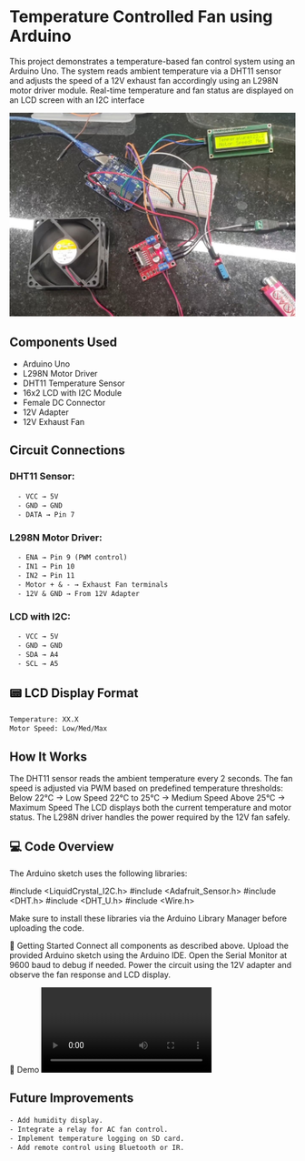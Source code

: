 # Temperature Controlled Fan using Arduino

This project demonstrates a temperature-based fan control system using an Arduino Uno. The system reads ambient temperature via a DHT11 sensor and adjusts the speed of a 12V exhaust fan accordingly using an L298N motor driver module. Real-time temperature and fan status are displayed on an LCD screen with an I2C interface

![Smart Fan Project](Project.jpg)

## Components Used
- Arduino Uno	
- L298N Motor Driver
- DHT11 Temperature Sensor
- 16x2 LCD with I2C Module	
- Female DC Connector	
- 12V Adapter	
- 12V Exhaust Fan	

## Circuit Connections

### DHT11 Sensor:
      - VCC → 5V
      - GND → GND
      - DATA → Pin 7
### L298N Motor Driver:
      - ENA → Pin 9 (PWM control)
      - IN1 → Pin 10
      - IN2 → Pin 11
      - Motor + & - → Exhaust Fan terminals
      - 12V & GND → From 12V Adapter
### LCD with I2C:
      - VCC → 5V
      - GND → GND
      - SDA → A4
      - SCL → A5

## 📟 LCD Display Format

    Temperature: XX.X
    Motor Speed: Low/Med/Max

## How It Works

The DHT11 sensor reads the ambient temperature every 2 seconds.
The fan speed is adjusted via PWM based on predefined temperature thresholds:
Below 22°C → Low Speed
22°C to 25°C → Medium Speed
Above 25°C → Maximum Speed
The LCD displays both the current temperature and motor status.
The L298N driver handles the power required by the 12V fan safely.

## 💻 Code Overview
The Arduino sketch uses the following libraries:

#include <LiquidCrystal_I2C.h>
#include <Adafruit_Sensor.h>
#include <DHT.h>
#include <DHT_U.h>
#include <Wire.h>

Make sure to install these libraries via the Arduino Library Manager before uploading the code.

🚀 Getting Started
Connect all components as described above.
Upload the provided Arduino sketch using the Arduino IDE.
Open the Serial Monitor at 9600 baud to debug if needed.
Power the circuit using the 12V adapter and observe the fan response and LCD display.

📸 Demo
![Smart Fan Project](ProjectVideo.mp4)


## Future Improvements
    - Add humidity display.
    - Integrate a relay for AC fan control.
    - Implement temperature logging on SD card.
    - Add remote control using Bluetooth or IR.
